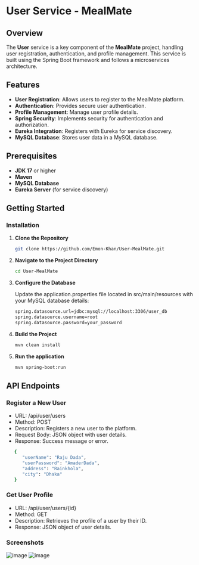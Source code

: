 # User Service - MealMate

## Overview

The **User** service is a key component of the **MealMate** project, handling user registration, authentication, and profile management. This service is built using the Spring Boot framework and follows a microservices architecture.

## Features

- **User Registration**: Allows users to register to the MealMate platform.
- **Authentication**: Provides secure user authentication.
- **Profile Management**: Manage user profile details.
- **Spring Security**: Implements security for authentication and authorization.
- **Eureka Integration**: Registers with Eureka for service discovery.
- **MySQL Database**: Stores user data in a MySQL database.

## Prerequisites

- **JDK 17** or higher
- **Maven**
- **MySQL Database**
- **Eureka Server** (for service discovery)

## Getting Started

### Installation

1. **Clone the Repository**

   ```bash
   git clone https://github.com/Emon-Khan/User-MealMate.git
   ```


2. **Navigate to the Project Directory**

   ```bash
   cd User-MealMate

   ```

3. **Configure the Database**

   Update the application.properties file located in src/main/resources with your MySQL database details:

   ```bash
   spring.datasource.url=jdbc:mysql://localhost:3306/user_db
   spring.datasource.username=root
   spring.datasource.password=your_password

   ```

4. **Build the Project**

   ```bash
   mvn clean install
   ```

5. **Run the application**

   ```bash
   mvn spring-boot:run
   ```

## API Endpoints

### Register a New User
- URL: /api/user/users
- Method: POST
- Description: Registers a new user to the platform.
- Request Body: JSON object with user details.
- Response:  Success message or error.

```bash
   {
      "userName": "Raju Dada",
      "userPassword": "AmaderDada",
      "address": "Rainkhola",
      "city": "Dhaka"
   }
```

### Get User Profile
- URL: /api/user/users/{id}
- Method: GET
- Description: Retrieves the profile of a user by their ID.
- Response: JSON object of user details.


### Screenshots
![image](https://github.com/user-attachments/assets/81ea3a82-57cc-4a86-968d-f5b5ca314d73)
![image](https://github.com/user-attachments/assets/5791b738-e61c-4f73-9099-26759da1157b)





